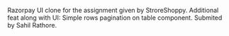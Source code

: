Razorpay UI clone for the assignment given by StroreShoppy.
Additional feat along with UI:
Simple rows pagination on table component.
Submited by Sahil Rathore.